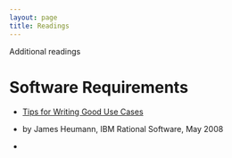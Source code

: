 ```yaml
---
layout: page
title: Readings
---
```


Additional readings

# Software Requirements

* [Tips for Writing Good Use
Cases](ftp://ftp.software.ibm.com/software/rational/web/whitepapers/RAW14023-USEN-00.pdf)
- by James Heumann, IBM Rational Software, May 2008

* 


